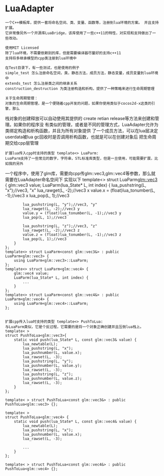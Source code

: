 # LuaAdapter
    一个C++模板库，提供一套将命名空间、类、变量、函数等，注册到lua环境的方案。 并且支持扩展。
    它非常像另外一个开源库LuaBridge，该库使用了一些c++11的特性，对实现和支持做出了一些改动。

    使用MIT Licensed
    除了lua环境，不需要依赖别的库，但是需要编译器尽量好的支持c++11
    支持将多继承模型的cpp类注册到lua环境中

    在Test目录下，有一些测试，也是使用的例子
    simple_test 怎么注册命名空间，类，静态方法，成员方法，静态变量，成员变量到lua环境中
    extends_test 怎么注册类之间的继承关系
    construction_destruction 为类注册构造和析构，提供了一种策略来进行生命周期管理

    关于生命周期管理：
    对象的生命周期管理，是一个便随着cpp开发的问题，如果你使用类似于cocos2d-x这类的引擎，那么
栈对象的创建释放可以自动使用其提供的 create retian release等方法来创建和管理。如果你的程序没
有类似的管理，或者是不同的管理方式，LuaAdapter允许为类绑定构造和析构函数，并且为所有对象提供
了一个成员方法，可以在lua层决定userdata被lua gc回收时是否调用析构函数，也就是可以在创建对象后
把生命周期交给cpp层管理
	

    扩展lua传入cpp时支持的类型 template<> LuaParm:
    LuaParm支持了一些常见的数字，字符串，STL标准库类型，但是一旦使用，可能需要扩展，比如我的另外
一个程序中，使用了glm库，需要向cpp传glm::vec3,glm::vec4等参数，那么就需要在LuaAdapter命名空间下
实现以下
	template<> struct LuaParm<glm::vec3> {
		glm::vec3 value;
		LuaParm(lua_State* L, int index) {
			lua_pushstring(L, "x");//vec3, "x"
			lua_rawget(L, -2);//vec3 x
			value.x = (float)lua_tonumber(L, -1);//vec3 x
			lua_pop(L, 1);//vec3

			lua_pushstring(L, "y");//vec3, "y"
			lua_rawget(L, -2);//vec3 y
			value.y = (float)lua_tonumber(L, -1);//vec3 y
			lua_pop(L, 1);//vec3

			lua_pushstring(L, "z");//vec3, "z"
			lua_rawget(L, -2);//vec3 z
			value.z = (float)lua_tonumber(L, -1);//vec3 z
			lua_pop(L, 1);//vec3
		}
	};
	template<> struct LuaParm<const glm::vec3&> : public LuaParm<glm::vec3> {
		using LuaParm<glm::vec3>::LuaParm;
	};
	template<> struct LuaParm<glm::vec4> {
		glm::vec4 value;
		LuaParm(lua_State* L, int index) {
			...
		}
	};
	template<> struct LuaParm<const glm::vec4&> : public LuaParm<glm::vec4> {
		using LuaParm<glm::vec4>::LuaParm;
	};


    扩展cpp传入lua时支持的类型 template<> PushToLua:
    与LuaParm类似，它是个反过程，它需要的是将一个对象正确创建并且压倒lua栈上。
    template< >
	struct PushToLua<glm::vec3>{
		static void push(lua_State* L, const glm::vec3& value) {
			lua_newtable(L);
			lua_pushstring(L, "x");
			lua_pushnumber(L, value.x);
			lua_rawset(L, -3);
			lua_pushstring(L, "y");
			lua_pushnumber(L, value.y);
			lua_rawset(L, -3);
			lua_pushstring(L, "z");
			lua_pushnumber(L, value.z);
			lua_rawset(L, -3);
		}
	};

	template< > struct PushToLua<const glm::vec3&> : public PushToLua<glm::vec3> {};

    template< >
	struct PushToLua<glm::vec4> {
		static void push(lua_State* L, const glm::vec4& value) {
			lua_newtable(L);
			lua_pushstring(L, "x");
			lua_pushnumber(L, value.x);
			lua_rawset(L, -3);

			...
		}
	};

	template< > struct PushToLua<const glm::vec4&> : public PushToLua<glm::vec4> {};

